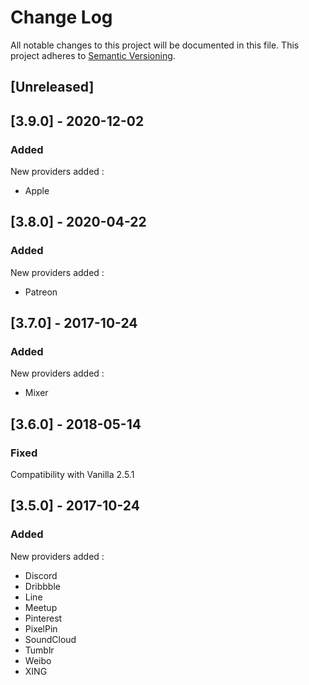 # Change Log

All notable changes to this project will be documented in this file. This project adheres to [Semantic Versioning](http://semver.org/).


## [Unreleased]

## [3.9.0] - 2020-12-02
### Added
New providers added :
- Apple

## [3.8.0] - 2020-04-22
### Added
New providers added :
- Patreon

## [3.7.0] - 2017-10-24
### Added
New providers added :
- Mixer

## [3.6.0] - 2018-05-14
### Fixed
Compatibility with Vanilla 2.5.1

## [3.5.0] - 2017-10-24
### Added
New providers added :
- Discord
- Dribbble 
- Line 
- Meetup 
- Pinterest
- PixelPin
- SoundCloud
- Tumblr
- Weibo
- XING
